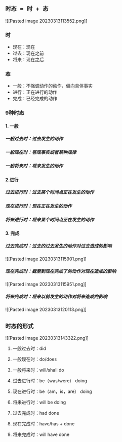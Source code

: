 ## `时态 = 时 + 态`
![[Pasted image 20230313113552.png]]

### 时
- 现在：现在
- 过去：现在之前
- 将来：现在之后

### 态
- 一般：不强调动作的动作，偏向具体事实
- 进行：正在进行的动作
- 完成：已经完成的动作

### 9种时态
#### 1. 一般
##### 一般过去时：过去发生的动作
##### 一般现在时：客观事实或者某种规律
##### 一般将来时：将来发生的动作

#### 2.进行
##### 过去进行时：过去某个时间点正在发生的动作
##### 现在进行时：现在正在发生的动作
##### 将来进行时：将来某个时间点正在发生的动作

#### 3. 完成
##### 过去完成时：过去的过去发生的动作对过去造成的影响
![[Pasted image 20230313115901.png]]
##### 现在完成时：截至到现在完成了的动作对现在造成的影响
![[Pasted image 20230313115951.png]]
##### 将来完成时：将来以前发生的动作对将来造成的影响
![[Pasted image 20230313120113.png]]


## `时态的形式`
![[Pasted image 20230313143322.png]]

1. 一般过去时：did
2. 一般现在时：do/does
3. 一般将来时：will/shall do

4. 过去进行时：be（was/were） doing
5. 现在进行时：be（am，is，are） doing
6. 将来进行时：will be doing

7. 过去完成时：had done
8. 现在完成时：have/has + done
9. 将来完成时：will have done


